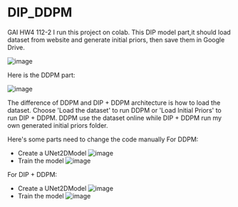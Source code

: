 # DIP_DDPM
GAI HW4 112-2
I run this project on colab.
This DIP model part,it should load dataset from website and generate initial priors, then save them in Google Drive.

![image](https://github.com/yllwfshhh/DIP_DDPM/assets/91595538/f0fe128d-17f2-4d60-931d-270521f22fd5)

Here is the DDPM part:

![image](https://github.com/yllwfshhh/DIP_DDPM/assets/91595538/6b2434b1-d459-4b4a-a266-386add2d2886)

The difference of DDPM and DIP + DDPM architecture is how to load the dataset.
Choose 'Load the dataset' to run DDPM or 'Load Initial Priors' to run DIP + DDPM.
DDPM use the dataset online while DIP + DDPM run my own generated initial priors folder.

Here's some parts need to change the code manually
For DDPM:
- Create a UNet2DModel
![image](https://github.com/yllwfshhh/DIP_DDPM/assets/91595538/9d90323d-b646-4722-8f9a-14d5b7216e70)
- Train the model
![image](https://github.com/yllwfshhh/DIP_DDPM/assets/91595538/d69d1e78-9ff2-4e70-9a52-9dee993ff5ae)

For DIP + DDPM:
- Create a UNet2DModel
![image](https://github.com/yllwfshhh/DIP_DDPM/assets/91595538/1c8515b4-c6ae-47f9-ac94-3d08349b0b49)
- Train the model
![image](https://github.com/yllwfshhh/DIP_DDPM/assets/91595538/cab76db7-4361-4c8f-88c1-9943205ccee1)




